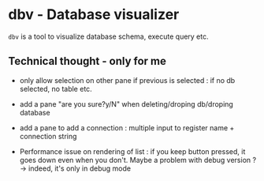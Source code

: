# dbv - Database visualizer

`dbv` is a tool to visualize database schema, execute query etc.

## Technical thought - only for me

- only allow selection on other pane if previous is selected : if no db selected, no table etc.
- add a pane "are you sure?y/N" when deleting/droping db/droping database
- add a pane to add a connection : multiple input to register name + connection string


- Performance issue on rendering of list : if you keep button pressed, it goes down even when you don't. Maybe a problem with debug version ? -> indeed, it's only in debug mode


